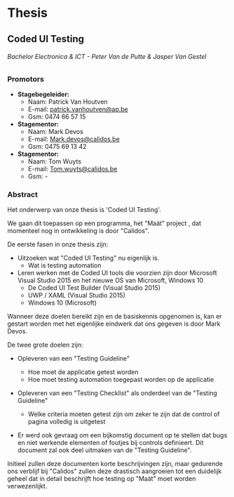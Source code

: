 # Thesis

## Coded UI Testing 

###### Bachelor Electronica & ICT - Peter Van de Putte & Jasper Van Gestel

### Promotors

* **Stagebegeleider:**
    * Naam: Patrick Van Houtven
    * E-mail: patrick.vanhoutven@ap.be
    * Gsm: 0474 66 57 15
* **Stagementor:**
    * Naam: Mark Devos
    * E-mail: Mark.devos@calidos.be
    * Gsm: 0475 69 13 42
* **Stagementor:**
    * Naam: Tom Wuyts
    * E-mail: Tom.wuyts@calidos.be
    * Gsm: -

### Abstract

Het onderwerp van onze thesis is 'Coded UI Testing'.

We gaan dit toepassen op een programma, het "Maät" project , dat momenteel nog in ontwikkeling is door "Calidos".

De eerste fasen in onze thesis zijn:

* Uitzoeken wat "Coded UI Testing" nu eigenlijk is.
  * Wat is testing automation
* Leren werken met de Coded UI tools die voorzien zijn door Microsoft Visual Studio 2015 en het nieuwe OS van Microsoft, Windows 10 
  * De Coded UI Test Builder (Visual Studio 2015)
  * UWP / XAML (Visual Studio 2015)
  * Windows 10 (Microsoft)

Wanneer deze doelen bereikt zijn en de basiskennis opgenomen is, kan er gestart worden met het eigenlijke eindwerk dat ons gegeven is door Mark Devos.

De twee grote doelen zijn:

* Opleveren van een "Testing Guideline"
  * Hoe moet de applicatie getest worden
  * Hoe moet testing automation toegepast worden op de applicatie
* Opleveren van een "Testing Checklist" als onderdeel van de "Testing Guideline"
  * Welke criteria moeten getest zijn om zeker te zijn dat de control of pagina volledig is uitgetest

* Er werd ook gevraag om een bijkomstig document op te stellen dat bugs en niet werkende elementen of foutjes bij controls definieert. Dit document zal ook deel uitmaken van de "Testing Guideline".

Initieel zullen deze documenten korte beschrijvingen zijn, maar gedurende ons verblijf bij "Calidos" zullen deze drastisch aangroeien tot een duidelijk geheel dat in detail beschrijft hoe testing op "Maät" moet worden verwezenlijkt.

